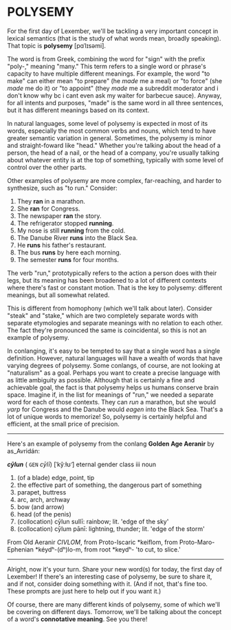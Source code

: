 # POLYSEMY

For the first day of Lexember, we'll be tackling a very important concept in lexical semantics (that is the study of what words mean, broadly speaking). That topic is **polysemy** \[pɑˈlɪsəmi\].

The word is from Greek, combining the word for "sign" with the prefix "poly-," meaning "many." This term refers to a single word or phrase's capacity to have multiple different meanings. For example, the word "to make" can either mean "to prepare" (he _made_ me a meal) or "to force" (she _made_ me do it) or "to appoint" (they _made_ me a subreddit moderator and i don't know why bc i cant even ask my waiter for barbecue sauce). Anyway, for all intents and purposes, "made" is the same word in all three sentences, but it has different meanings based on its context.

In natural languages, some level of polysemy is expected in most of its words, especially the most common verbs and nouns, which tend to have greater semantic variation in general. Sometimes, the polysemy is minor and straight-foward like "head." Whether you're talking about the head of a person, the head of a nail, or the head of a company, you're usually talking about whatever entity is at the top of something, typically with some level of control over the other parts.

Other examples of polysemy are more complex, far-reaching, and harder to synthesize, such as "to run." Consider:

1. They **ran** in a marathon.
2. She **ran** for Congress.
3. The newspaper **ran** the story.
4. The refrigerator stopped **running**.
5. My nose is still **running** from the cold.
6. The Danube River **runs** into the Black Sea.
7. He **runs** his father's restaurant.
8. The bus **runs** by here each morning.
9. The semester **runs** for four months.

The verb "run," prototypically refers to the action a person does with their legs, but its meaning has been broadened to a lot of different contexts where there's fast or constant motion. That is the key to polysemy: different meanings, but all somewhat related.

This is different from homophony (which we'll talk about later). Consider "steak" and "stake," which are two completely separate words with separate etymologies and separate meanings with no relation to each other. The fact they're pronounced the same is coincidental, so this is not an example of polysemy.

In conlanging, it's easy to be tempted to say that a single word has a single definition. However, natural languages will have a wealth of words that have varying degrees of polysemy. Some conlangs, of course, are not looking at "naturalism" as a goal. Perhaps you want to create a precise language with as little ambiguity as possible. Although that is certainly a fine and achievable goal, the fact is that polysemy helps us humans conserve brain space. Imagine if, in the list for meanings of "run," we needed a separate word for each of those contexts. They can _run_ a marathon, but she would _yarp_ for Congress and the Danube would _eagen_ into the Black Sea. That's a lot of unique words to memorize! So, polysemy is certainly helpful and efficient, at the small price of precision.

-----

Here's an example of polysemy from the conlang **Golden Age Aeranir** by as_Avridán:

_**cȳlun**_ ( `GEN` _cȳlī_) [ˈkŷːɫʊ̃ˑ] eternal gender class iii noun

1. (of a blade) edge, point, tip
2. the effective part of something, the dangerous part of something
3. parapet, buttress
4. arc, arch, archway
5. bow (and arrow)
6. head (of the penis)
7. (collocation) cȳlun sullī: rainbow; lit. 'edge of the sky'
8. (collocation) cȳlum pānī: lightning, thunder; lit. 'edge of the storm'

From Old Aeranir _CIVLOM_, from Proto-Iscaric \*keiflom, from Proto-Maro-Ephenian \*kéydʰ-(dʰ)lo-m, from root \*keydʰ- 'to cut, to slice.'

-----

Alright, now it's your turn. Share your new word(s) for today, the first day of Lexember! If there's an interesting case of polysemy, be sure to share it, and if not, consider doing something with it. (And if not, that's fine too. These prompts are just here to help out if you want it.)

Of course, there are many different kinds of polysemy, some of which we'll be covering on different days. Tomorrow, we'll be talking about the concept of a word's **connotative meaning**. See you there!
